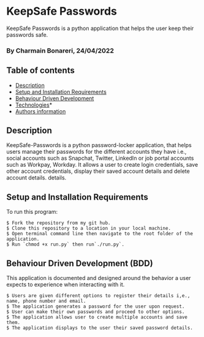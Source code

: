 # KeepSafe Passwords

KeepSafe Passwords is a python application that helps the user keep their passwords safe.

### By Charmain Bonareri, 24/04/2022

## Table of contents
* [Description](#description)
* [Setup and Installation Requirements](#setup)
* [Behaviour Driven Development](#BDD)
* [Technologies](#technologies)* 
* [Authors information](#contact)

## Description
KeepSafe-Passwords is a python password-locker application, that helps users manage their passwords for the different accounts they have i.e., social accounts such as Snapchat, Twitter, LinkedIn or job portal accounts such as Workpay, Workday. It allows a user to create login credentials, save other account credentials, display their saved account details and delete account details. details.

## Setup and Installation Requirements
To run this program:

```
$ Fork the repository from my git hub.
$ Clone this repository to a location in your local machine.
$ Open terminal command line then navigate to the root folder of the application.
$ Run `chmod +x run.py` then run`./run.py`.
```

## Behaviour Driven Development (BDD)
This application is documented and designed around the behavior a user expects to experience when interacting with it.

```
$ Users are given different options to register their details i,e., name, phone number and email.
$ The application generates a password for the user upon request.
$ User can make their own passwords and proceed to other options.
$ The application allows user to create multiple accounts and save them.
$ The application displays to the user their saved password details.
```